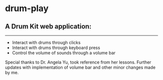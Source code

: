 # drum-play
## A Drum Kit web application: ##
---------------
* Interact with drums through clicks
* Interact with drums through keyboard press
* Control the volume of sounds through a volume bar

Special thanks to Dr. Angela Yu, took reference from her lessons.
Further updates with implementation of volume bar and other minor changes made by me.

